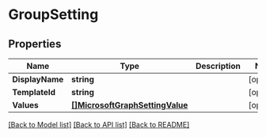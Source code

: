 # GroupSetting

## Properties

Name | Type | Description | Notes
------------ | ------------- | ------------- | -------------
**DisplayName** | **string** |  | [optional] 
**TemplateId** | **string** |  | [optional] 
**Values** | [**[]MicrosoftGraphSettingValue**](microsoft.graph.settingValue.md) |  | [optional] 

[[Back to Model list]](../README.md#documentation-for-models) [[Back to API list]](../README.md#documentation-for-api-endpoints) [[Back to README]](../README.md)


